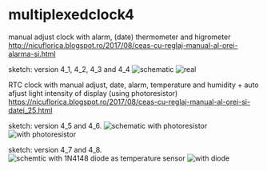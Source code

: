 # multiplexedclock4
manual adjust clock with alarm, (date) thermometer and higrometer
http://nicuflorica.blogspot.ro/2017/08/ceas-cu-reglaj-manual-al-orei-alarma-si.html

sketch: version 4_1, 4_2, 4_3 and 4_4
![schematic](https://3.bp.blogspot.com/-cybrzrsmbMM/WZQZGX7-KYI/AAAAAAAAV0g/UbS4IaICKIIHbqqD_GZfNiE6tQJGS1OlACLcBGAs/s1600/schema_multiplexedclock4.png)
![real](https://1.bp.blogspot.com/-aI5YeT6PELE/WZQfJAORHxI/AAAAAAAAV2M/Dql57-8sfXoRscTxb_FXilHc7N9O_YElgCLcBGAs/s1600/P8160061.JPG)

RTC clock with manual adjust, date, alarm, temperature and humidity + auto afjust light intensity of display (using photoresistor)
https://nicuflorica.blogspot.ro/2017/08/ceas-cu-reglaj-manual-al-orei-si-datei_25.html

sketch: version 4_5 and 4_6.
![schematic with photoresistor](https://1.bp.blogspot.com/-GFvE1bpo6x4/WZvqzp0ltKI/AAAAAAAAV4k/4IyWNg_FYIgElcfuk7aOOCgArXqJk3jGQCLcBGAs/s1600/schema_multiplexedclock5.png)
![with photoresistor](https://4.bp.blogspot.com/-cNgTuSl3zh0/WZvth_eKmsI/AAAAAAAAV48/NCWVMZsznXcg3p3hcFkPwOaUET4QuaqCgCLcBGAs/s1600/P8220066m.JPG)

sketch: version 4_7 and 4_8.
![schemtic with 1N4148 diode as temperature sensor](https://1.bp.blogspot.com/-Mj0Uyv4MaNI/YTkBXfujBYI/AAAAAAAAeyk/oaK5frJhF7EusGNrPZwlsA9FB8bPfz-HACLcBGAsYHQ/s640/schema_multiplexedclock6.png)
![with diode](https://4.bp.blogspot.com/-6zxSqnjHnB8/WbZZSNLI2nI/AAAAAAAAV-Y/SCoSLMlOlYMbzrZsFhtka9JB9wFGceCMgCLcBGAs/s1600/P9110067.JPG)
